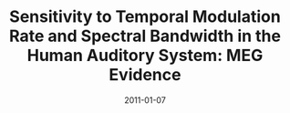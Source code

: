 ---
title: "Sensitivity to Temporal Modulation Rate and Spectral Bandwidth in the Human Auditory System: MEG Evidence"
collection: publications
permalink: /publication/2011_sensitivity-to-temporal-modulation-rate-and-spectr
date: 2011-01-07
year: 2011
venue: 'Journal of Neurophysiology'
authors: 'Wang Y, Ding N, Ahmar N, Xiang J, Poeppel D, Simon JZ'
number: '91'
citation: 'Wang Y, Ding N, Ahmar N, Xiang J, Poeppel D, Simon JZ (2011). Sensitivity to Temporal Modulation Rate and Spectral Bandwidth in the Human Auditory System: MEG Evidence. Journal of Neurophysiology.'
category: 'article'
---